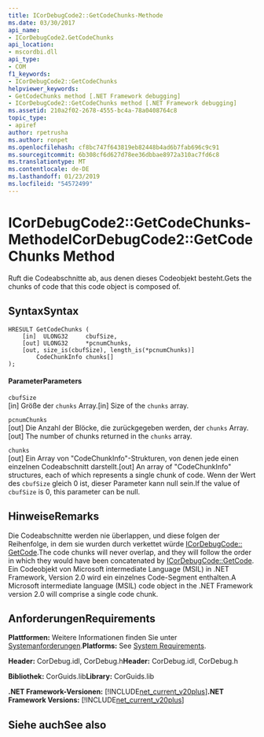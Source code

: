 ```yaml
---
title: ICorDebugCode2::GetCodeChunks-Methode
ms.date: 03/30/2017
api_name:
- ICorDebugCode2.GetCodeChunks
api_location:
- mscordbi.dll
api_type:
- COM
f1_keywords:
- ICorDebugCode2::GetCodeChunks
helpviewer_keywords:
- GetCodeChunks method [.NET Framework debugging]
- ICorDebugCode2::GetCodeChunks method [.NET Framework debugging]
ms.assetid: 210a2f02-2678-4555-bc4a-78a0408764c8
topic_type:
- apiref
author: rpetrusha
ms.author: ronpet
ms.openlocfilehash: cf8bc747f643819eb82448b4ad6b7fab696c9c91
ms.sourcegitcommit: 6b308cf6d627d78ee36dbbae8972a310ac7fd6c8
ms.translationtype: MT
ms.contentlocale: de-DE
ms.lasthandoff: 01/23/2019
ms.locfileid: "54572499"
---
```

# <a name="icordebugcode2getcodechunks-method"></a><span data-ttu-id="26e10-102">ICorDebugCode2::GetCodeChunks-Methode</span><span class="sxs-lookup"><span data-stu-id="26e10-102">ICorDebugCode2::GetCodeChunks Method</span></span>
<span data-ttu-id="26e10-103">Ruft die Codeabschnitte ab, aus denen dieses Codeobjekt besteht.</span><span class="sxs-lookup"><span data-stu-id="26e10-103">Gets the chunks of code that this code object is composed of.</span></span>  
  
## <a name="syntax"></a><span data-ttu-id="26e10-104">Syntax</span><span class="sxs-lookup"><span data-stu-id="26e10-104">Syntax</span></span>  
  
```  
HRESULT GetCodeChunks (  
    [in]  ULONG32     cbufSize,  
    [out] ULONG32     *pcnumChunks,  
    [out, size_is(cbufSize), length_is(*pcnumChunks)]   
        CodeChunkInfo chunks[]  
);  
```  
  
#### <a name="parameters"></a><span data-ttu-id="26e10-105">Parameter</span><span class="sxs-lookup"><span data-stu-id="26e10-105">Parameters</span></span>  
 `cbufSize`  
 <span data-ttu-id="26e10-106">[in] Größe der `chunks` Array.</span><span class="sxs-lookup"><span data-stu-id="26e10-106">[in] Size of the `chunks` array.</span></span>  
  
 `pcnumChunks`  
 <span data-ttu-id="26e10-107">[out] Die Anzahl der Blöcke, die zurückgegeben werden, der `chunks` Array.</span><span class="sxs-lookup"><span data-stu-id="26e10-107">[out] The number of chunks returned in the `chunks` array.</span></span>  
  
 `chunks`  
 <span data-ttu-id="26e10-108">[out] Ein Array von "CodeChunkInfo"-Strukturen, von denen jede einen einzelnen Codeabschnitt darstellt.</span><span class="sxs-lookup"><span data-stu-id="26e10-108">[out] An array of "CodeChunkInfo" structures, each of which represents a single chunk of code.</span></span> <span data-ttu-id="26e10-109">Wenn der Wert des `cbufSize` gleich 0 ist, dieser Parameter kann null sein.</span><span class="sxs-lookup"><span data-stu-id="26e10-109">If the value of `cbufSize` is 0, this parameter can be null.</span></span>  
  
## <a name="remarks"></a><span data-ttu-id="26e10-110">Hinweise</span><span class="sxs-lookup"><span data-stu-id="26e10-110">Remarks</span></span>  
 <span data-ttu-id="26e10-111">Die Codeabschnitte werden nie überlappen, und diese folgen der Reihenfolge, in dem sie wurden durch verkettet würde [ICorDebugCode:: GetCode](../../../../docs/framework/unmanaged-api/debugging/icordebugcode-getcode-method.md).</span><span class="sxs-lookup"><span data-stu-id="26e10-111">The code chunks will never overlap, and they will follow the order in which they would have been concatenated by [ICorDebugCode::GetCode](../../../../docs/framework/unmanaged-api/debugging/icordebugcode-getcode-method.md).</span></span> <span data-ttu-id="26e10-112">Ein Codeobjekt von Microsoft intermediate Language (MSIL) in .NET Framework, Version 2.0 wird ein einzelnes Code-Segment enthalten.</span><span class="sxs-lookup"><span data-stu-id="26e10-112">A Microsoft intermediate language (MSIL) code object in the .NET Framework version 2.0 will comprise a single code chunk.</span></span>  
  
## <a name="requirements"></a><span data-ttu-id="26e10-113">Anforderungen</span><span class="sxs-lookup"><span data-stu-id="26e10-113">Requirements</span></span>  
 <span data-ttu-id="26e10-114">**Plattformen:** Weitere Informationen finden Sie unter [Systemanforderungen](../../../../docs/framework/get-started/system-requirements.md).</span><span class="sxs-lookup"><span data-stu-id="26e10-114">**Platforms:** See [System Requirements](../../../../docs/framework/get-started/system-requirements.md).</span></span>  
  
 <span data-ttu-id="26e10-115">**Header:** CorDebug.idl, CorDebug.h</span><span class="sxs-lookup"><span data-stu-id="26e10-115">**Header:** CorDebug.idl, CorDebug.h</span></span>  
  
 <span data-ttu-id="26e10-116">**Bibliothek:** CorGuids.lib</span><span class="sxs-lookup"><span data-stu-id="26e10-116">**Library:** CorGuids.lib</span></span>  
  
 <span data-ttu-id="26e10-117">**.NET Framework-Versionen:** [!INCLUDE[net_current_v20plus](../../../../includes/net-current-v20plus-md.md)]</span><span class="sxs-lookup"><span data-stu-id="26e10-117">**.NET Framework Versions:** [!INCLUDE[net_current_v20plus](../../../../includes/net-current-v20plus-md.md)]</span></span>  
  
## <a name="see-also"></a><span data-ttu-id="26e10-118">Siehe auch</span><span class="sxs-lookup"><span data-stu-id="26e10-118">See also</span></span>

